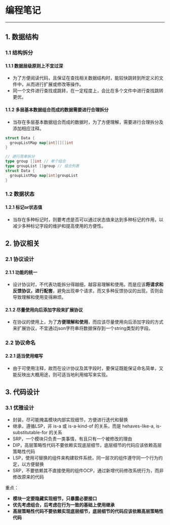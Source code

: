 # 编程笔记

----

## 1. 数据结构
### 1.1 结构拆分
#### 1.1.1 数据层级原则上不宜过深
  * 为了方便阅读代码，且保证在查找相关数据结构时，能较快跳转到所定义的文件中，从而进行扩展或修改等操作。
  * 同一个文件进行查找或跳转，在一定程度上，会比在多个文件中进行查找跳转更优。

#### 1.1.2 多层基本数据组合而成的数据需要进行合理拆分
  * 当存在多层基本数据组合而成的数据时，为了方便理解，需要进行合理拆分及添加相应注释。
```go
struct Data {
  groupListMap map[int][][]int
}

// 进行简单拆分
type group []int // 单个组合
type groupList []group // 组合列表
struct Data {
  groupListMap map[int]groupList
}
```

### 1.2 数据状态
#### 1.2.1 标记or状态值
  * 当存在多种标记时，则要考虑是否可以通过状态值来达到多种标记的作用，以减少多种标记字段的维护和提高使用的方便性。


## 2. 协议相关
### 2.1 协议设计
#### 2.1.1 功能的统一
  * 设计协议时，不代表功能拆分得越细，越容易理解和使用。而是应该**将请求和反馈协议，进行配套**，避免出现单个请求，而又多种反馈协议的出现，否则会导致理解和使用变得麻烦。

#### 2.1.2 尽量使用向后添加字段来扩展协议
  * 在协议的使用上，为了**方便理解和使用**，而应该尽量使用向后添加字段的方式来扩展协议，不宜通过json字符串将数据保存到一个string类型的字段。

### 2.2 协议命名
#### 2.2.1 适当使用缩写
  * 由于可使用注释，故而在设计协议及其字段时，要保证既能保证命名简单，又能反映出大概用途，则可适当地利用缩写来实现。


## 3. 代码设计
### 3.1 优雅设计
  * 封装，尽可能掩盖模块内部实现细节，方便进行迭代和替换
  * 继承，遵循LSP，非 is-a 或 is-a-kind-of 的关系，而是 hehaves-like-a, is-substitutable-for 的关系
  * SRP，一个模块只负责一类事情，有且只有一个被修改的理由
  * DIP，高层策略性代码不要依赖实现底层细节，底层细节的代码应该依赖高层策略性代码
  * LSP，使用可替换的组件来构建软件系统，同一层次的组件遵守同一个行为约定，以方便替换
  * SRP，不要依赖其不直接使用的组件OCP，通过新增代码修改系统行为，而非修改原来的代码
  
重点：
  * **模块一定要隐藏实现细节，只暴露必要接口**
  * **优先考虑组合，后考虑在行为一致的基础上使用继承**
  * **高层策略性代码不要依赖实现底层细节，底层细节的代码应该依赖高层策略性代码**